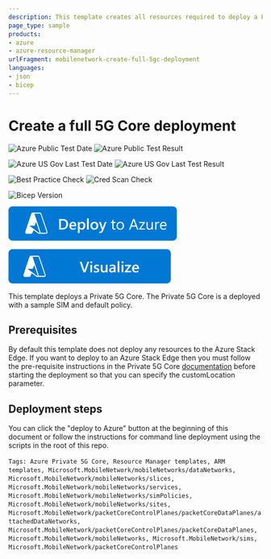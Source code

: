 ```yaml
---
description: This template creates all resources required to deploy a Private 5G Core, including provisioning sims and creating sample QoS policy. It can optionally be deployed to a Kubernetes cluster running on an Azure Stack Edge device.
page_type: sample
products:
- azure
- azure-resource-manager
urlFragment: mobilenetwork-create-full-5gc-deployment
languages:
- json
- bicep
---
```

# Create a full 5G Core deployment

![Azure Public Test Date](https://azurequickstartsservice.blob.core.windows.net/badges/quickstarts/microsoft.mobilenetwork/mobilenetwork-create-full-5gc-deployment/PublicLastTestDate.svg)
![Azure Public Test Result](https://azurequickstartsservice.blob.core.windows.net/badges/quickstarts/microsoft.mobilenetwork/mobilenetwork-create-full-5gc-deployment/PublicDeployment.svg)

![Azure US Gov Last Test Date](https://azurequickstartsservice.blob.core.windows.net/badges/quickstarts/microsoft.mobilenetwork/mobilenetwork-create-full-5gc-deployment/FairfaxLastTestDate.svg)
![Azure US Gov Last Test Result](https://azurequickstartsservice.blob.core.windows.net/badges/quickstarts/microsoft.mobilenetwork/mobilenetwork-create-full-5gc-deployment/FairfaxDeployment.svg)

![Best Practice Check](https://azurequickstartsservice.blob.core.windows.net/badges/quickstarts/microsoft.mobilenetwork/mobilenetwork-create-full-5gc-deployment/BestPracticeResult.svg)
![Cred Scan Check](https://azurequickstartsservice.blob.core.windows.net/badges/quickstarts/microsoft.mobilenetwork/mobilenetwork-create-full-5gc-deployment/CredScanResult.svg)

![Bicep Version](https://azurequickstartsservice.blob.core.windows.net/badges/quickstarts/microsoft.mobilenetwork/mobilenetwork-create-full-5gc-deployment/BicepVersion.svg)

[![Deploy To Azure](https://raw.githubusercontent.com/Azure/azure-quickstart-templates/master/1-CONTRIBUTION-GUIDE/images/deploytoazure.svg?sanitize=true)](https://portal.azure.com/#create/Microsoft.Template/uri/https%3A%2F%2Fraw.githubusercontent.com%2FAzure%2Fazure-quickstart-templates%2Fmaster%2Fquickstarts%2Fmicrosoft.mobilenetwork%2Fmobilenetwork-create-full-5gc-deployment%2Fazuredeploy.json)

[![Visualize](https://raw.githubusercontent.com/Azure/azure-quickstart-templates/master/1-CONTRIBUTION-GUIDE/images/visualizebutton.svg?sanitize=true)](http://armviz.io/#/?load=https%3A%2F%2Fraw.githubusercontent.com%2FAzure%2Fazure-quickstart-templates%2Fmaster%2Fquickstarts%2Fmicrosoft.mobilenetwork%2Fmobilenetwork-create-full-5gc-deployment%2Fazuredeploy.json)

This template deploys a Private 5G Core. The Private 5G Core is a deployed with a sample SIM and default policy.

## Prerequisites

By default this template does not deploy any resources to the Azure Stack Edge. If you want to deploy to an Azure Stack Edge then you must follow the pre-requisite instructions in the Private 5G Core [documentation](https://docs.microsoft.com/azure/private-5g-core/complete-private-mobile-network-prerequisites) before starting the deployment so that you can specify the customLocation parameter.

## Deployment steps

You can click the "deploy to Azure" button at the beginning of this document or follow the instructions for command line deployment using the scripts in the root of this repo.

`Tags: Azure Private 5G Core, Resource Manager templates, ARM templates, Microsoft.MobileNetwork/mobileNetworks/dataNetworks, Microsoft.MobileNetwork/mobileNetworks/slices, Microsoft.MobileNetwork/mobileNetworks/services, Microsoft.MobileNetwork/mobileNetworks/simPolicies, Microsoft.MobileNetwork/mobileNetworks/sites, Microsoft.MobileNetwork/packetCoreControlPlanes/packetCoreDataPlanes/attachedDataNetworks, Microsoft.MobileNetwork/packetCoreControlPlanes/packetCoreDataPlanes, Microsoft.MobileNetwork/mobileNetworks, Microsoft.MobileNetwork/sims, Microsoft.MobileNetwork/packetCoreControlPlanes`
